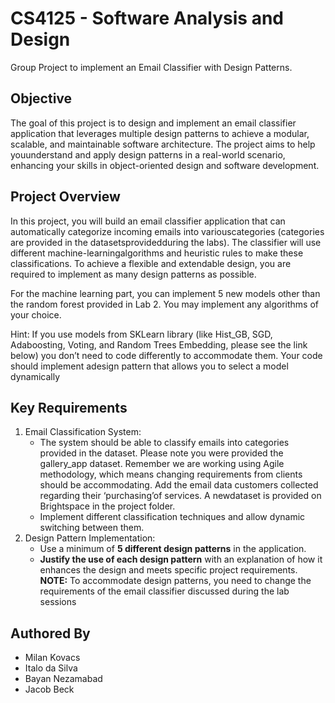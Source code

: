 # CS4125 - Software Analysis and Design
Group Project to implement an Email Classifier with Design Patterns.

## Objective
The goal of this project is to design and implement an email classifier application that leverages multiple design patterns to achieve a modular, scalable, and maintainable software architecture.
The project aims to help youunderstand and apply design patterns in a real-world scenario, enhancing your skills in object-oriented design and software development.

## Project Overview
In this project, you will build an email classifier application that can automatically categorize incoming emails into variouscategories (categories are provided in the datasetsprovidedduring the labs).
The classifier will use different machine-learningalgorithms and heuristic rules to make these classifications. To achieve a flexible and extendable design, you are required to implement as many design patterns as possible.

For the machine learning part, you can implement 5 new models other than the random forest provided in Lab 2. You may implement any algorithms of your choice.

Hint: If you use models from SKLearn library (like Hist_GB, SGD, Adaboosting, Voting, and Random Trees Embedding, please see the link below) you don’t need to code differently to accommodate them.
Your code should implement adesign pattern that allows you to select a model dynamically

## Key Requirements
1. Email Classification System:
   - The system should be able to classify emails into categories provided in the dataset.
     Please note you were provided the gallery_app  dataset. Remember we are working using Agile methodology, which means changing requirements from clients should be accommodating.
     Add the email data customers collected regarding their ‘purchasing’of services. A newdataset is provided on Brightspace in the project folder.
   - Implement different classification techniques and allow dynamic switching between them.
2. Design Pattern Implementation:
   - Use a minimum of **5 different design patterns** in the application.
   - **Justify the use of each design pattern** with an explanation of how it enhances the design and meets specific project requirements.
     **NOTE:** To accommodate design patterns, you need to change the requirements of the email classifier discussed during the lab sessions

## Authored By
- Milan Kovacs
- Italo da Silva
- Bayan Nezamabad
- Jacob Beck
